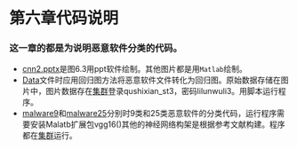 # 第六章代码说明
### 这一章的都是为说明恶意软件分类的代码。
* [cnn2.pptx](cnn2.pptx)是图6.3用ppt软件绘制。其他图片都是用`Matlab`绘制。
* [Data](Data)文件时应用回归图方法将恶意软件文件转化为回归图。原始数据存储在图片中，图片数据存在[集群](10.2.130.227)登录qushixian_st3，密码lilunwuli3。用脚本运行程序。
* [malware9](malware9)和[malware25](malware25)分别时9类和25类恶意软件的分类代码，运行程序需要安装Malatb扩展包vgg16()其他的神经网络构架是根据参考文献构建。程序都在[集群](10.2.130.227:6080)运行。